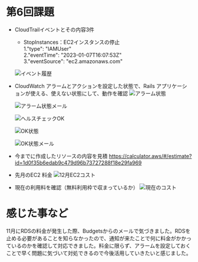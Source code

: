 # 第6回課題
- CloudTrailイベントとその内容3件
  - StopInstances：EC2インスタンスの停止  
   1."type": "IAMUser"  
   2."eventTime": "2023-01-07T16:07:53Z"  
   3."eventSource": "ec2.amazonaws.com"

  ![イベント履歴](https://user-images.githubusercontent.com/114926650/211324476-b44afe9d-9865-455e-aa48-5881b4eb6607.png)

- CloudWatch アラームとアクションを設定した状態で、Rails アプリケーションが使える、使えない状態にして、動作を確認
  ![アラーム状態](https://user-images.githubusercontent.com/114926650/211284447-5b83a543-5179-4cdd-87f8-974cbb515468.png)

  ![アラーム状態メール](https://user-images.githubusercontent.com/114926650/211284560-6c5cfa97-b50c-40a2-9dbc-d670277517a7.png)

  ![ヘルスチェックOK](https://user-images.githubusercontent.com/114926650/211285028-47d49e42-2ca6-43f7-9300-b92e01d1dbf2.png)

  ![OK状態](https://user-images.githubusercontent.com/114926650/211285146-568c7d5c-ef6c-47b7-84a1-93cb240d11a3.png)

  ![OK状態メール](https://user-images.githubusercontent.com/114926650/211285219-a6ec1cd8-236f-48ec-a05c-47625d8919c2.png)

- 今までに作成したリソースの内容を見積
https://calculator.aws/#/estimate?id=1d0f35b6edab9c479d96b73727288f18e29fa969

- 先月のEC2 料金
  ![12月EC2コスト](https://user-images.githubusercontent.com/114926650/211285545-27f6a874-e657-4818-9e74-602ec2c3bd0d.png)

- 現在の利用料を確認（無料利用枠で収まっているか）
![現在のコスト](https://user-images.githubusercontent.com/114926650/211285748-c9c038cf-e675-4f38-b399-3d6bf0533a49.png)
  
# 感じた事など
11月にRDSの料金が発生した際、Budgetsからのメールで気づきました。RDSを止める必要があることを知らなかったので、通知が来たことで何に料金がかかっているのかを確認して対応できました。料金に限らず、アラームを設定しておくことで早く問題に気づいて対処できるので今後活用していきたいと感じました。
